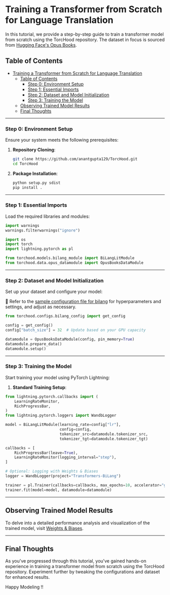 # Training a Transformer from Scratch for Language Translation

In this tutorial, we provide a step-by-step guide to train a transformer model from scratch using the TorcHood repository. The dataset in focus is sourced from [Hugging Face's Opus Books](https://huggingface.co/datasets/opus_books).

## Table of Contents

- [Training a Transformer from Scratch for Language Translation](#training-a-transformer-from-scratch-for-language-translation)
  - [Table of Contents](#table-of-contents)
    - [Step 0: Environment Setup](#step-0-environment-setup)
    - [Step 1: Essential Imports](#step-1-essential-imports)
    - [Step 2: Dataset and Model Initialization](#step-2-dataset-and-model-initialization)
    - [Step 3: Training the Model](#step-3-training-the-model)
  - [Observing Trained Model Results](#observing-trained-model-results)
  - [Final Thoughts](#final-thoughts)

______________________________________________________________________

### Step 0: Environment Setup

Ensure your system meets the following prerequisites:

1. **Repository Cloning**:

   ```bash
   git clone https://github.com/anantgupta129/TorcHood.git
   cd TorcHood
   ```

2. **Package Installation**:

   ```bash
   python setup.py sdist
   pip install .
   ```

______________________________________________________________________

### Step 1: Essential Imports

Load the required libraries and modules:

```python
import warnings
warnings.filterwarnings("ignore")

import os
import torch
import lightning.pytorch as pl

from torchood.models.bilang_module import BiLangLitModule
from torchood.data.opus_datamodule import OpusBooksDataModule
```

______________________________________________________________________

### Step 2: Dataset and Model Initialization

Set up your dataset and configure your model:

📄 Refer to the [sample configuration file for bilang](../torchood/configs/bilang_config.py) for hyperparameters and settings, and adjust as necessary.

```python
from torchood.configs.bilang_config import get_config

config = get_config()
config["batch_size"] = 32  # Update based on your GPU capacity

datamodule = OpusBooksDataModule(config, pin_memory=True)
datamodule.prepare_data()
datamodule.setup()
```

______________________________________________________________________

### Step 3: Training the Model

Start training your model using PyTorch Lightning:

1. **Standard Training Setup**:

```python
from lightning.pytorch.callbacks import (
    LearningRateMonitor,
    RichProgressBar,
)
from lightning.pytorch.loggers import WandbLogger

model = BiLangLitModule(learning_rate=config["lr"],
                        config=config,
                        tokenizer_src=datamodule.tokenizer_src,
                        tokenizer_tgt=datamodule.tokenizer_tgt)

callbacks = [
    RichProgressBar(leave=True),
    LearningRateMonitor(logging_interval="step"),
]

# Optional: Logging with Weights & Biases
logger = WandbLogger(project="Transformers-BiLang")

trainer = pl.Trainer(callbacks=callbacks, max_epochs=10, accelerator="gpu")
trainer.fit(model=model, datamodule=datamodule)
```

______________________________________________________________________

## Observing Trained Model Results

To delve into a detailed performance analysis and visualization of the trained model, visit [Weights & Biases](https://wandb.ai/anantgupta129/Transformers-BiLang/workspace?workspace=user-anantgupta129).

______________________________________________________________________

## Final Thoughts

As you've progressed through this tutorial, you've gained hands-on experience in training a transformer model from scratch using the TorcHood repository. Experiment further by tweaking the configurations and dataset for enhanced results.

Happy Modeling !!
